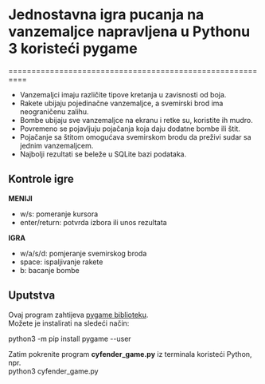 # Jednostavna igra pucanja na vanzemaljce napravljena u Pythonu 3 koristeći pygame
==========================================================

* Vanzemaljci imaju različite tipove kretanja u zavisnosti od boja.
* Rakete ubijaju pojedinačne vanzemaljce, a svemirski brod ima neograničenu zalihu.
* Bombe ubijaju sve vanzemaljce na ekranu i retke su, koristite ih mudro.
* Povremeno se pojavljuju pojačanja koja daju dodatne bombe ili štit.
* Pojačanje sa štitom omogućava svemirskom brodu da preživi sudar sa jednim vanzemaljcem.
* Najbolji rezultati se beleže u SQLite bazi podataka.

Kontrole igre
-------------

**MENIJI**

* w/s: pomeranje kursora
* enter/return: potvrda izbora ili unos rezultata

**IGRA**

* w/a/s/d: pomjeranje svemirskog broda
* space: ispaljivanje rakete
* b: bacanje bombe

Uputstva
------------

Ovaj program zahtijeva [pygame biblioteku](http://www.pygame.org/).  
Možete je instalirati na sledeći način:  

python3 -m pip install pygame --user

Zatim pokrenite program **cyfender_game.py** iz terminala koristeći Python, 
npr.  
python3 cyfender_game.py